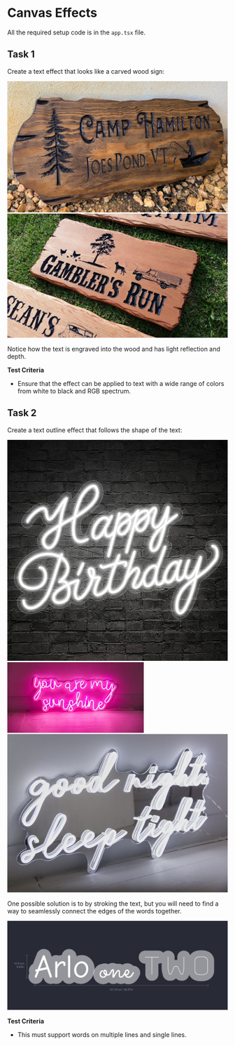 # Canvas Effects

All the required setup code is in the `app.tsx` file.

## Task 1

Create a text effect that looks like a carved wood sign:

![](./wood.jpeg)
![](./wood2.jpg)

Notice how the text is engraved into the wood and has light reflection and depth.

**Test Criteria**
- Ensure that the effect can be applied to text with a wide range of colors from white to black and RGB spectrum.  

## Task 2

Create a text outline effect that follows the shape of the text:


![](./outline1.jpg)
![](./outline2.jpeg)
![](./outline3.jpg)

One possible solution is to by stroking the text, but you will need to find a way to seamlessly connect the edges of the words together.

![](./outline.png)

**Test Criteria**
- This must support words on multiple lines and single lines.



